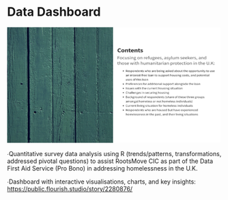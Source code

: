 # Data Dashboard

<img src="Details.png" width="500" height="270" />

∙Quantitative survey data analysis using R (trends/patterns, transformations, addressed pivotal questions) to assist RootsMove CIC as part of the Data First Aid Service (Pro Bono) in addressing homelessness in the U.K.

∙Dashboard with interactive visualisations, charts, and key insights: https://public.flourish.studio/story/2280876/
